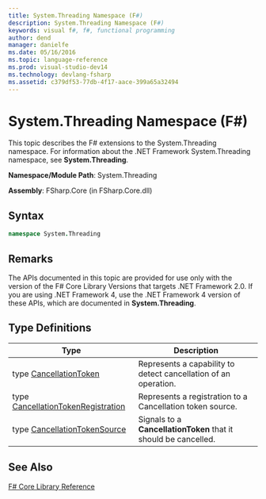 ```yaml
---
title: System.Threading Namespace (F#)
description: System.Threading Namespace (F#)
keywords: visual f#, f#, functional programming
author: dend
manager: danielfe
ms.date: 05/16/2016
ms.topic: language-reference
ms.prod: visual-studio-dev14
ms.technology: devlang-fsharp
ms.assetid: c379df53-77db-4f17-aace-399a65a32494 
---
```


# System.Threading Namespace (F#)

This topic describes the F# extensions to the System.Threading namespace. For information about the .NET Framework System.Threading namespace, see **System.Threading**.

**Namespace/Module Path**: System.Threading

**Assembly**: FSharp.Core (in FSharp.Core.dll)


## Syntax

```fsharp
namespace System.Threading
```

## Remarks
The APIs documented in this topic are provided for use only with the version of the F# Core Library Versions that targets .NET Framework 2.0. If you are using .NET Framework 4, use the .NET Framework 4 version of these APIs, which are documented in **System.Threading**.


## Type Definitions


|Type|Description|
|----|-----------|
|type [CancellationToken](https://msdn.microsoft.com/library/31a3eafe-b61b-46c4-927d-bc9a3ae357c2)|Represents a capability to detect cancellation of an operation.|
|type [CancellationTokenRegistration](https://msdn.microsoft.com/library/9696e15c-a160-4336-9c5c-6277eaa1e1d1)|Represents a registration to a Cancellation token source.|
|type [CancellationTokenSource](https://msdn.microsoft.com/library/0aba0101-26eb-41d9-bffc-8b536b1581e8)|Signals to a **CancellationToken** that it should be cancelled.|

## See Also
[F&#35; Core Library Reference](FSharp-Core-Library-Reference.md)

